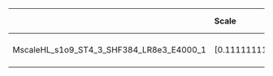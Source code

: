 |                                          | Scale                | Scale tensor                                  | Learning Rate   | Number of parameters   | Best PSNR            |
|:-----------------------------------------|:---------------------|:----------------------------------------------|:----------------|:-----------------------|:---------------------|
| MscaleHL_s1o9_ST4_3_SHF384_LR8e3_E4000_1 | [0.1111111111111111] | [0.1111111111111111, 0.1111111111111111, 4.0] | [0.008]         | [166275]               | [29.647085666656494] |